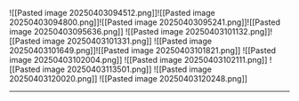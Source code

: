 ![[Pasted image 20250403094512.png]]![[Pasted image 20250403094800.png]]![[Pasted image 20250403095241.png]]![[Pasted image 20250403095636.png]]
![[Pasted image 20250403101132.png]]![[Pasted image 20250403101331.png]]
![[Pasted image 20250403101649.png]]![[Pasted image 20250403101821.png]]
![[Pasted image 20250403102004.png]]
![[Pasted image 20250403102111.png]]
![[Pasted image 20250403113501.png]]
![[Pasted image 20250403120020.png]]
![[Pasted image 20250403120248.png]]
***
